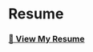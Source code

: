 <h1>Resume</h1>

 ### [📄 View My Resume](https://github.com/maddyspeers/Resume/blob/main/Madelyn%20Speers.pdf)
